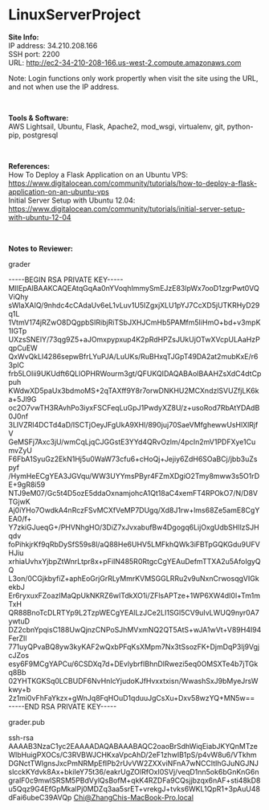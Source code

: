 # LinuxServerProject

**Site Info:**</br>
IP address: 34.210.208.166</br>
SSH port: 2200</br>
URL: http://ec2-34-210-208-166.us-west-2.compute.amazonaws.com</br>

Note: Login functions only work propertly when visit the site using the URL, and not when use the IP address.</br>

</br>

**Tools & Software:**</br>
AWS Lightsail, Ubuntu, Flask, Apache2, mod_wsgi, virtualenv, git, python-pip, postgresql</br>

</br>

**References:**</br>
How To Deploy a Flask Application on an Ubuntu VPS: https://www.digitalocean.com/community/tutorials/how-to-deploy-a-flask-application-on-an-ubuntu-vps</br>
Initial Server Setup with Ubuntu 12.04: https://www.digitalocean.com/community/tutorials/initial-server-setup-with-ubuntu-12-04</br>

</br>

**Notes to Reviewer:**</br>

grader</br>

-----BEGIN RSA PRIVATE KEY-----
MIIEpAIBAAKCAQEAtqGqAa0nYVoqhImmySmEJzE83lpWx7ooD1zgrPwt0VQViQhy
sWlaXAIQ/9nhdc4cCAdaUv6eL1vLuv1U5IZgxjXLU1pYJ7CcXD5jUTKRHyD29q1L
1VtmV174jRZwO8DQgpbSIRibjRiTSbJXHJCmHb5PAMfm5IiHmO+bd+v3mpK1IGTp
UXzsSNElY/73qg9Z5+aJOmxpypxup4K2pRdHPZsJUkUjOTwXVcpULAaHzPqpCuEW
QxWvQkLI4286sepwBfrLYuPJA/LuUKs/RuBHxqTJGpT49DA2at2mubKxE/r63pIC
frb5LOlii9UKUdft6QLlOPHRWourm3gt/QFUKQIDAQABAoIBAAHZsXdC4dtCppuh
KWdwXD5paUx3bdmoMS+2qTAXff9Y8r7orwDNKHU2MCXndzlSVUZfjLK6ka+5Jl9G
oc2O7vwTH3RAvhPo3iyxFSCFeqLuGpJ1PwdyXZ8U/z+usoRod7RbAtYDAdB0J0nf
3LIVZRl4DCTd4aD/ISCTjOeyJFgUkA9XHl/890juj70SaeVMfghewwUsHlXlRjfV
GeMSFj7Axc3jU/wmCqLjqCJGGstE3YYd4QRvOzlm/4pcIn2mV1PDFXye1CumvZyU
F6FbA1SyuGz2EkN1Hj5u0WaW73cfu6+cHoQj+Jejiy6ZdH6SOaBCj/jbb3uZspyf
/HymHeECgYEA3JGVqu/WW3UYYmsPByr4FZmXDgiO2Tmy8mww3s5O1rDE+9gR8i59
NTJ9eM07/Gc5t4D5ozE5ddaOxnamjohcA1Qt18aC4xemFT4RPOkO7/N/D8VTGjwK
Aj0iYHo7OwdkA4nRczFSvMCXfVeMP7DUgq/Xd8J1rw+lms68Ze5amE8CgYEA0/f+
Y7zkiGJueqG+/PHVNhgHO/3DiZ7xJvxabufBw4Dgogq6LijOxgUdbSHIlzSJHqdv
foPihkjrKf9qRbDySfS59s8l/aQ88He6UHV5LMFkhQWk3iFBTpGQKGdu9UFVHJiu
xrhiaUvhxYjbpZtWnrLtpr8x+pFiIN485R0RtgcCgYEAuDefmTTXA2u5AfoIgyQQ
L3on/0CGjkbyfiZ+aphEoGrjGrRLyMmrKVMSGGLRRu2v9uNxnCrwosqgVIGkekbJ
Er6ryxuxFZoazIMaQpUkNKRZ6wITdkXO1i/ZFlsAPTze+1WP6XW4dI0l+Tm1mTxH
QR88BnoTcDLRTYp9L2TzpWECgYEAlLzJCe2LI1SGl5CV9uIvLWUQ9nyr0A7ywtuD
DZ2cbnYpqisC188UwQjnzCNPoSJhMVxmNQ2QT5AtS+wJA1wVt+V89H4I94FerZIl
771uyQPvaBQ8yw3kyKAF2wQxbPFqKsXMpm7Nx3tSsozFK+DjmDqP3lj9VgjcJZos
esy6F9MCgYAPCu/6CSDXq7d+DEvlybrfIBhnDlRwezi5eq0OMSXTe4b7jTGkq8Bb
02YHTKGKSq0LCBUDF6NvHnIcYjudoKJfHvxxtxisn/WwashSxJ9bMyeJrsWkwy+b
2z1mi0vFhFaYkzx+gWnJq8FqHOuD1qduuJgCsXu+Dxv58wzYQ+MN5w==</br>
-----END RSA PRIVATE KEY-----
</br>

grader.pub</br>

ssh-rsa AAAAB3NzaC1yc2EAAAADAQABAAABAQC2oaoBrSdhWiqEiabJKYQnMTzeWlbHuigPXOCs/C3RVBWJCHKxaVpcAhD/2eF1zhwIB1pS/p4vW8u6/VTkhmDGNctTWlgnsJxcPmNRMpEfIPb2rUvVW2ZXXviNFnA7wNCCltIhGJuNGJNJslcckKYdvk8Ax+bkiIeY75t36/eakrUgZOlRfOxI0SVj/veqD1nn5ok6bGnKnG6ngralF0c9mwlSRSM5PBdVylQsBofM+qkK4RZDFa9CQsjjbzqx6nAF+sti48kD8u5Qqz9G4EfGpMkalPj0MDZq3aa5srET+vrekgJ+tvks6WKL1QpR1+3pAuU48dFai6ubeC39AVQp Chi@ZhangChis-MacBook-Pro.local
